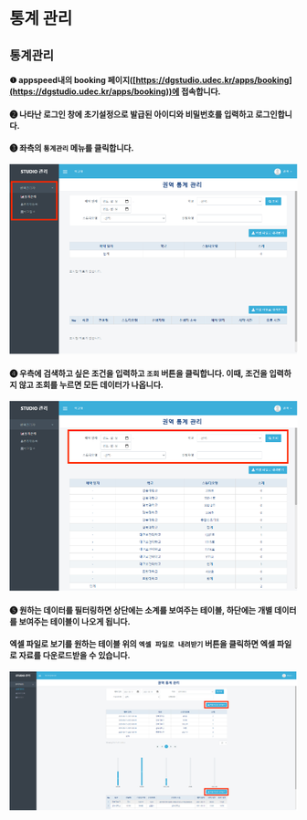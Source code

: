 # 통계 관리

## 통계관리



#### ❶  appspeed내의 booking 페이지([https://dgstudio.udec.kr/apps/booking](https://dgstudio.udec.kr/apps/booking))에 접속합니다.

#### ❷ 나타난 로그인 창에 초기설정으로 발급된 아이디와 비밀번호를 입력하고 로그인합니다.

#### ❸ 좌측의 `통계관리` 메뉴를 클릭합니다.

![](../../.gitbook/assets/관리-통계관리1.png)



#### ❹ 우측에 검색하고 싶은 조건을 입력하고 `조회` 버튼을 클릭합니다. 이때, 조건을 입력하지 않고 조회를 누르면 모든 데이터가 나옵니다.

![](../../.gitbook/assets/관리-통계관리2.png)



#### ❺ 원하는 데이터를 필터링하면 상단에는 소계를 보여주는 테이블, 하단에는 개별 데이터를 보여주는 테이블이 나오게 됩니다.&#x20;

#### 엑셀 파일로 보기를 원하는 테이블 위의 `엑셀 파일로 내려받기` 버튼을 클릭하면 엑셀 파일로 자료를 다운로드받을 수 있습니다.

![](../../.gitbook/assets/관리-통계관리3.png)
